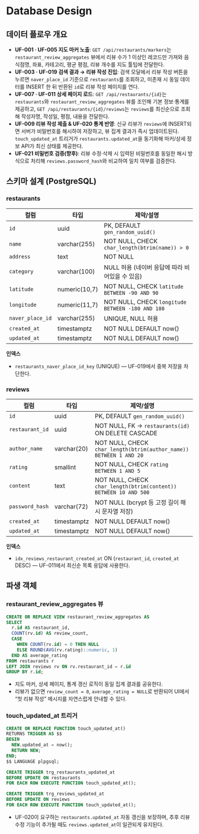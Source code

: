 # Database Design

## 데이터 플로우 개요
- **UF-001 · UF-005 지도 마커 노출**: `GET /api/restaurants/markers`는 `restaurant_review_aggregates` 뷰에서 리뷰 수가 1 이상인 레코드만 가져와 음식점명, 좌표, 카테고리, 평균 평점, 리뷰 개수를 지도 툴팁에 전달한다.
- **UF-003 · UF-019 검색 결과 → 리뷰 작성 진입**: 검색 모달에서 리뷰 작성 버튼을 누르면 `naver_place_id` 기준으로 `restaurants`를 조회하고, 미존재 시 동일 데이터를 INSERT 한 뒤 반환된 `id`로 리뷰 작성 페이지를 연다.
- **UF-007 · UF-011 상세 페이지 로드**: `GET /api/restaurants/{id}`는 `restaurants`와 `restaurant_review_aggregates` 뷰를 조인해 기본 정보·통계를 제공하고, `GET /api/restaurants/{id}/reviews`는 `reviews`를 최신순으로 조회해 작성자명, 작성일, 평점, 내용을 전달한다.
- **UF-009 리뷰 작성 제출 & UF-020 통계 반영**: 신규 리뷰가 `reviews`에 INSERT되면 서버가 비밀번호를 해시하여 저장하고, 뷰 집계 결과가 즉시 업데이트된다. `touch_updated_at` 트리거가 `restaurants.updated_at`을 동기화해 마커/상세 정보 API가 최신 상태를 제공한다.
- **UF-021 비밀번호 검증(향후)**: 리뷰 수정·삭제 시 입력된 비밀번호를 동일한 해시 방식으로 처리해 `reviews.password_hash`와 비교하여 일치 여부를 검증한다.

## 스키마 설계 (PostgreSQL)

### restaurants
| 컬럼 | 타입 | 제약/설명 |
| --- | --- | --- |
| `id` | uuid | PK, DEFAULT `gen_random_uuid()` |
| `name` | varchar(255) | NOT NULL, CHECK `char_length(btrim(name)) > 0` |
| `address` | text | NOT NULL |
| `category` | varchar(100) | NULL 허용 (네이버 응답에 따라 비어있을 수 있음) |
| `latitude` | numeric(10,7) | NOT NULL, CHECK `latitude BETWEEN -90 AND 90` |
| `longitude` | numeric(11,7) | NOT NULL, CHECK `longitude BETWEEN -180 AND 180` |
| `naver_place_id` | varchar(255) | UNIQUE, NULL 허용 |
| `created_at` | timestamptz | NOT NULL DEFAULT now() |
| `updated_at` | timestamptz | NOT NULL DEFAULT now() |

**인덱스**
- `restaurants_naver_place_id_key` (UNIQUE) — UF-019에서 중복 저장을 차단한다.

### reviews
| 컬럼 | 타입 | 제약/설명 |
| --- | --- | --- |
| `id` | uuid | PK, DEFAULT `gen_random_uuid()` |
| `restaurant_id` | uuid | NOT NULL, FK → `restaurants(id)` ON DELETE CASCADE |
| `author_name` | varchar(20) | NOT NULL, CHECK `char_length(btrim(author_name)) BETWEEN 1 AND 20` |
| `rating` | smallint | NOT NULL, CHECK `rating BETWEEN 1 AND 5` |
| `content` | text | NOT NULL, CHECK `char_length(btrim(content)) BETWEEN 10 AND 500` |
| `password_hash` | varchar(72) | NOT NULL (bcrypt 등 고정 길이 해시 문자열 저장) |
| `created_at` | timestamptz | NOT NULL DEFAULT now() |
| `updated_at` | timestamptz | NOT NULL DEFAULT now() |

**인덱스**
- `idx_reviews_restaurant_created_at` ON (`restaurant_id`, `created_at` DESC) — UF-011에서 최신순 목록 응답에 사용한다.

## 파생 객체

### restaurant_review_aggregates 뷰
```sql
CREATE OR REPLACE VIEW restaurant_review_aggregates AS
SELECT
  r.id AS restaurant_id,
  COUNT(rv.id) AS review_count,
  CASE
    WHEN COUNT(rv.id) = 0 THEN NULL
    ELSE ROUND(AVG(rv.rating)::numeric, 1)
  END AS average_rating
FROM restaurants r
LEFT JOIN reviews rv ON rv.restaurant_id = r.id
GROUP BY r.id;
```
- 지도 마커, 상세 페이지, 통계 갱신 로직이 동일 집계 결과를 공유한다.
- 리뷰가 없으면 `review_count = 0`, `average_rating = NULL`로 반환되어 UI에서 “첫 리뷰 작성” 메시지를 자연스럽게 안내할 수 있다.

### touch_updated_at 트리거
```sql
CREATE OR REPLACE FUNCTION touch_updated_at()
RETURNS TRIGGER AS $$
BEGIN
  NEW.updated_at = now();
  RETURN NEW;
END;
$$ LANGUAGE plpgsql;

CREATE TRIGGER trg_restaurants_updated_at
BEFORE UPDATE ON restaurants
FOR EACH ROW EXECUTE FUNCTION touch_updated_at();

CREATE TRIGGER trg_reviews_updated_at
BEFORE UPDATE ON reviews
FOR EACH ROW EXECUTE FUNCTION touch_updated_at();
```
- UF-020이 요구하는 `restaurants.updated_at` 자동 갱신을 보장하며, 추후 리뷰 수정 기능이 추가될 때도 `reviews.updated_at`이 일관되게 유지된다.

